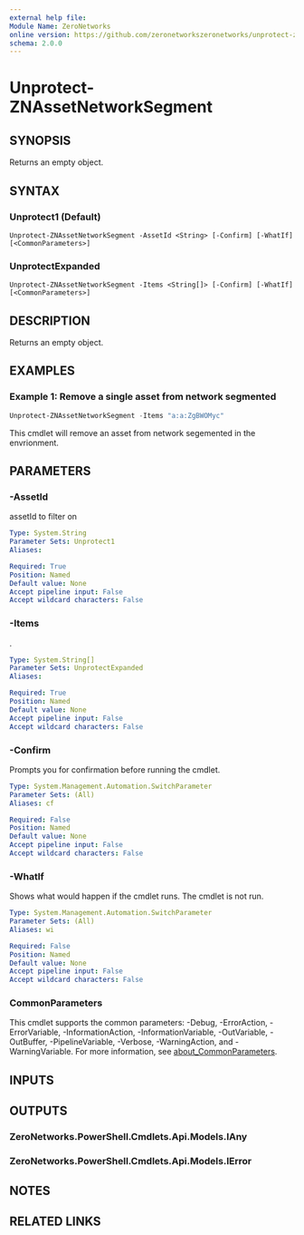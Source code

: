 ```yaml
---
external help file:
Module Name: ZeroNetworks
online version: https://github.com/zeronetworkszeronetworks/unprotect-znassetnetworksegment
schema: 2.0.0
---
```


# Unprotect-ZNAssetNetworkSegment

## SYNOPSIS
Returns an empty object.

## SYNTAX

### Unprotect1 (Default)
```
Unprotect-ZNAssetNetworkSegment -AssetId <String> [-Confirm] [-WhatIf] [<CommonParameters>]
```

### UnprotectExpanded
```
Unprotect-ZNAssetNetworkSegment -Items <String[]> [-Confirm] [-WhatIf] [<CommonParameters>]
```

## DESCRIPTION
Returns an empty object.

## EXAMPLES

### Example 1: Remove a single asset from network segmented
```powershell
Unprotect-ZNAssetNetworkSegment -Items "a:a:ZgBWOMyc"
```

This cmdlet will remove an asset from network segemented in the envrionment.

## PARAMETERS

### -AssetId
assetId to filter on

```yaml
Type: System.String
Parameter Sets: Unprotect1
Aliases:

Required: True
Position: Named
Default value: None
Accept pipeline input: False
Accept wildcard characters: False
```

### -Items
.

```yaml
Type: System.String[]
Parameter Sets: UnprotectExpanded
Aliases:

Required: True
Position: Named
Default value: None
Accept pipeline input: False
Accept wildcard characters: False
```

### -Confirm
Prompts you for confirmation before running the cmdlet.

```yaml
Type: System.Management.Automation.SwitchParameter
Parameter Sets: (All)
Aliases: cf

Required: False
Position: Named
Default value: None
Accept pipeline input: False
Accept wildcard characters: False
```

### -WhatIf
Shows what would happen if the cmdlet runs.
The cmdlet is not run.

```yaml
Type: System.Management.Automation.SwitchParameter
Parameter Sets: (All)
Aliases: wi

Required: False
Position: Named
Default value: None
Accept pipeline input: False
Accept wildcard characters: False
```

### CommonParameters
This cmdlet supports the common parameters: -Debug, -ErrorAction, -ErrorVariable, -InformationAction, -InformationVariable, -OutVariable, -OutBuffer, -PipelineVariable, -Verbose, -WarningAction, and -WarningVariable. For more information, see [about_CommonParameters](http://go.microsoft.com/fwlink/?LinkID=113216).

## INPUTS

## OUTPUTS

### ZeroNetworks.PowerShell.Cmdlets.Api.Models.IAny

### ZeroNetworks.PowerShell.Cmdlets.Api.Models.IError

## NOTES

## RELATED LINKS


